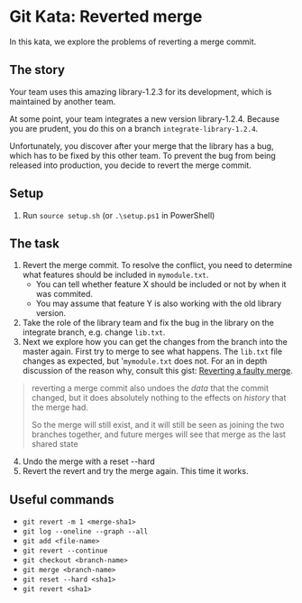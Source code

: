 # Git Kata: Reverted merge

In this kata, we explore the problems of reverting a merge commit.

## The story

Your team uses this amazing library-1.2.3 for its development, which is
maintained by another team.

At some point, your team integrates a new version library-1.2.4. Because you are
prudent, you do this on a branch `integrate-library-1.2.4`.

Unfortunately, you discover after your merge that the library has a bug, which
has to be fixed by this other team. To prevent the bug from being released into
production, you decide to revert the merge commit.

## Setup

1. Run `source setup.sh` (or `.\setup.ps1` in PowerShell)

## The task

1. Revert the merge commit. To resolve the conflict, you need to determine what
features should be included in `mymodule.txt`.
   * You can tell whether feature X should be included or not by when it was
     commited.
   * You may assume that feature Y is also working with the old library version.
2. Take the role of the library team and fix the bug in the library on the
   integrate branch, e.g. change `lib.txt`.
3. Next we explore how you can get the changes from the branch into the master
   again. First try to merge to see what happens. The `lib.txt` file changes as
   expected, but '`mymodule.txt` does not. For an in depth discussion of
   the reason why, consult this gist: [Reverting a faulty merge](https://github.com/git/git/blob/master/Documentation/howto/revert-a-faulty-merge.txt).

> reverting a merge commit also
> undoes the _data_ that the commit changed, but it does absolutely
> nothing to the effects on _history_ that the merge had.
>
> So the merge will still exist, and it will still be seen as joining
> the two branches together, and future merges will see that merge as
> the last shared state

4. Undo the merge with a reset --hard
5. Revert the revert and try the merge again. This time it works.

## Useful commands

* `git revert -m 1 <merge-sha1>`
* `git log --oneline --graph --all`
* `git add <file-name>`
* `git revert --continue`
* `git checkout <branch-name>`
* `git merge <branch-name>`
* `git reset --hard <sha1>`
* `git revert <sha1>`
